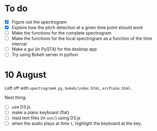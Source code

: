 # To do

- [x] Figure out the spectrogram
- [x] Explore how the pitch detection at a given time point should work
- [ ] Make the functions for the complete spectrogram
- [ ] Make the functions for the local spectrogram as a function of the time interval
- [ ] Make a gui (in PyQT4) for the desktop app
- [ ] Try using Bokeh server in python

# 10 August

Left off with `spectrogram4.py`, `bokeh/index.html`, `arcPiano.html`.

Next thing: 
- [ ] use D3.js
- [ ] make a piano keyboard (flat)
- [ ] read text files (in `out/`) using D3.js
- [ ] when the audio plays at time `t`, highlight the keyboard at the key.
